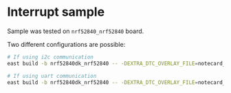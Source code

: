 # Interrupt sample

Sample was tested on `nrf52840_nrf52840` board.

Two different configurations are possible:

```bash
# If using i2c communication
east build -b nrf52840dk_nrf52840 -- -DEXTRA_DTC_OVERLAY_FILE=notecard_over_i2c.overlay

# If using uart communication
east build -b nrf52840dk_nrf52840 -- -DEXTRA_DTC_OVERLAY_FILE=notecard_over_uart.overlay
```
